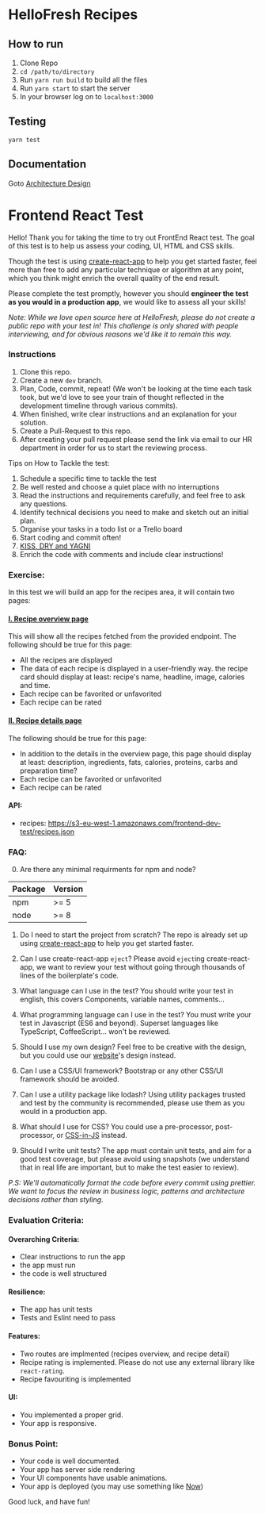 # HelloFresh Recipes

## How to run
1. Clone Repo
2. `cd /path/to/directory`
3. Run `yarn run build` to build all the files
4. Run `yarn start` to start the server
5. In your browser log on to `localhost:3000`

## Testing
```
yarn test
```

## Documentation
Goto [Architecture Design](https://github.com/hellofreshdevtests/tijesunimi-Peters-frontend-react-test/blob/documentation/Documentation.md)

# Frontend React Test
Hello! Thank you for taking the time to try out FrontEnd React test. The goal of this test is to help us assess your coding, UI, HTML and CSS skills.

Though the test is using [create-react-app](https://github.com/facebook/create-react-app) to help you get started faster, feel more than free to add any particular technique or algorithm at any point, which you think might enrich the overall quality of the end result.

Please complete the test promptly, however you should **engineer the test as you would in a production app**, we would like to assess all your skills!

_Note: While we love open source here at HelloFresh, please do not create a public repo with your test in! This challenge is only shared with people interviewing, and for obvious reasons we'd like it to remain this way._


### Instructions
1. Clone this repo.
2. Create a new `dev` branch.
3. Plan, Code, commit, repeat! (We won't be looking at the time each task took, but we'd love to see your train of thought reflected in the development timeline  through various commits).
4. When finished, write clear instructions and an explanation for your solution.
5. Create a Pull-Request to this repo.
6. After creating your pull request please send the link via email to our HR department in order for us to start the reviewing process.

Tips on How to Tackle the test:
1. Schedule a specific time to tackle the test
2. Be well rested and choose a quiet place with no interruptions
3. Read the instructions and requirements carefully, and feel free to ask any questions.
4. Identify technical decisions you need to make and sketch out an initial plan.
5. Organise your tasks in a todo list or a Trello board
6. Start coding and commit often!
7. [KISS, DRY and YAGNI](https://itexico.com/blog/bid/99765/software-development-kiss-yagni-dry-3-principles-to-simplify-your-life)
8. Enrich the code with comments and include clear instructions!

### Exercise:
In this test we will build an app for the recipes area, it will contain two pages:

#### [I. Recipe overview page](https://www.hellofresh.com/recipes/)
This will show all the recipes fetched from the provided endpoint.
The following should be true for this page:
* All the recipes are displayed
* The data of each recipe is displayed in a user-friendly way. the recipe card should display at least: recipe's name, headline, image, calories and time.
* Each recipe can be favorited or unfavorited
* Each recipe can be rated

#### [II. Recipe details page](https://www.hellofresh.com/recipes/quick-beef-ragu-spaghetti-5abd4797ae08b549e56a1502?locale=en-US)
The following should be true for this page:
* In addition to the details in the overview page, this page should display at least: description, ingredients, fats, calories, proteins, carbs and preparation time?
* Each recipe can be favorited or unfavorited
* Each recipe can be rated

#### API:
- recipes: https://s3-eu-west-1.amazonaws.com/frontend-dev-test/recipes.json

### FAQ:
0. Are there any minimal requirments for npm and node?

|Package|Version|
|---|---|
|npm|>= 5|
|node|>= 8|

1. Do I need to start the project from scratch?
The repo is already set up using [create-react-app](https://github.com/facebook/create-react-app) to help you get started faster.

2. Can I use create-react-app `eject`?
Please avoid `eject`ing create-react-app, we want to review your test without going through thousands of lines of the boilerplate's code.

3. What language can I use in the test?
You should write your test in english, this covers Components, variable names, comments...

4. What programming language can I use in the test?
You must write your test in Javascript (ES6 and beyond). Superset languages like TypeScript, CoffeeScript... won't be reviewed.

5. Should I use my own design?
Feel free to be creative with the design, but you could use our [website](https://www.hellofresh.com/recipes/)'s design instead.

6. Can I use a CSS/UI framework?
Bootstrap or any other CSS/UI framework should be avoided.

7. Can I use a utility package like lodash?
Using utility packages trusted and test by the community is recommended, please use them as you would in a production app.

8. What should I use for CSS?
You could use a pre-processor, post-processor, or [CSS-in-JS](https://github.com/MicheleBertoli/css-in-js) instead.

9. Should I write unit tests?
The app must contain unit tests, and aim for a good test coverage, but please avoid using snapshots (we understand that in real life are important, but to make the test easier to review).

_P.S: We'll automatically format the code before every commit using prettier. We want to focus the review in business logic, patterns and architecture decisions rather than styling._

### Evaluation Criteria:
#### Overarching Criteria:
- Clear instructions to run the app
- the app must run
- the code is well structured
#### Resilience:
- The app has unit tests
- Tests and Eslint need to pass
#### Features:
- Two routes are implmented (recipes overview, and recipe detail)
- Recipe rating is implemented. Please do not use any external library like `react-rating`.
- Recipe favouriting is implemented
#### UI:
- You implemented a proper grid.
- Your app is responsive.

### Bonus Point:
- Your code is well documented.
- Your app has server side rendering
- Your UI components have usable animations.
- Your app is deployed (you may use something like [Now](https://zeit.co/now))

Good luck, and have fun!
